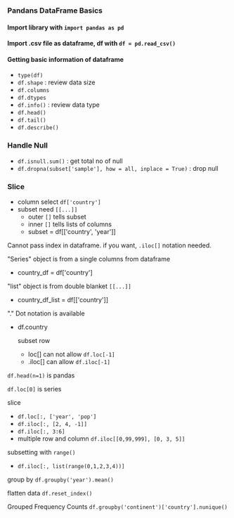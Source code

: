 ### Pandans DataFrame Basics

#### Import library with `import pandas as pd`

#### Import .csv file as dataframe, df with `df = pd.read_csv()`

#### Getting basic information of dataframe
- `type(df)`
- `df.shape` : review data size
- `df.columns`
- `df.dtypes`
- `df.info()` : review data type
- `df.head()`
- `df.tail()`
- `df.describe()`

### Handle Null
- `df.isnull.sum()` : get total no of null
- `df.dropna(subset['sample'], how = all, inplace = True)` : drop null
  
### Slice
- column select `df['country']`
- subset need `[[...]]`
  - outer `[]` tells subset
  - inner `[]` tells lists of columns
  - subset = df[['country', 'year']]

Cannot pass index in dataframe.  if you want, `.iloc[]` notation needed.

"Series" object is from a single columns from dataframe
- country_df = df['country']

"list" object is from double blanket `[[...]]`
- country_df_list = df[['country']]

"." Dot notation is available
- df.country

  subset row
  - loc[] can not allow `df.loc[-1]`
  - .iloc[] can allow `df.iloc[-1]`

 `df.head(n=1)` is pandas

 `df.loc[0]` is series

 slice
 - `df.loc[:, ['year', 'pop']`
 - `df.iloc[:, [2, 4, -1]]`
 - `df.iloc[:, 3:6]`
 - multiple row and column `df.iloc[[0,99,999], [0, 3, 5]]`

subsetting with `range()`
- `df.iloc[:, list(range(0,1,2,3,4))]`

group by `df.groupby('year').mean()`

flatten data `df.reset_index()`

Grouped Frequency Counts `df.groupby('continent')['country'].nunique()`

